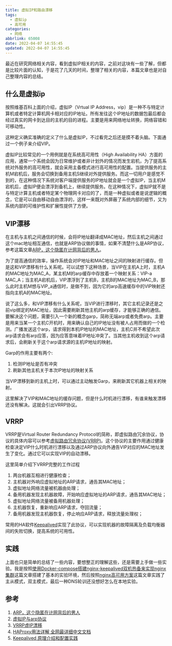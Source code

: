 ```yaml
---
title: 虚拟IP和路由漂移
tags:
  - 虚拟ip
  - 高可用
categories:
  - 网络
abbrlink: 65008
date: 2022-04-07 14:55:45
updated: 2022-04-07 14:55:45
---
```


最近在研究网络相关内容，看到虚拟IP相关的内容，之前对这块有一些了解，但都是比较片面的认知，于是花了几天的时间，整理了相关的内容，本篇文章也是对自己整理内容的总结。

## 什么是虚拟ip

 按照维基百科上面的介绍，虚拟IP（Vrtual IP Address，vip）是一种不与特定计算机或者特定计算机网卡相对应的IP地址。所有发往这个IP地址的数据包最后都会经过真实的网卡到达目的主机的目的进程。主要是用来网络地址转换，网络容错和可移动性。

这种定义确实准确的定义了什么是虚拟IP，不过看完之后还是摸不着头脑。下面通过一个例子来介绍VIP。
<!-- more -->
虚拟IP比较常见的一个用例就是在系统高可用性（High Availability HA）方面的应用，通常一个系统会因为日常维护或者非计划外的情况而发生宕机，为了提高系统对外服务的高可用性，就会采用主备模式进行高可用性的配置。当提供服务的主机M宕机后，服务会切换到备用主机S继续对外提供服务。而这一切用户是感觉不到的，在这种情况下系统对客户端提供服务的IP地址就会是一个虚拟IP，当主机M宕机后，虚拟IP便会漂浮到备机上，继续提供服务。在这种情况下，虚拟IP就不是与特定计算主机或者特定某个物理网卡对应的了，而是一种虚拟或者是说逻辑的概念，它是可以自由移动自由漂浮的，这样一来既对外屏蔽了系统内部的细节，又为系统内部的可维护性和扩展性提供了方便。

## VIP漂移

在主机与主机之间通信的时候，会将IP地址翻译成MAC地址，然后主机之间通过这个mac地址相互通信，也就是ARP协议做的事情，如果不清楚什么是ARP协议，参考这篇文章[ARP，这个隐匿在计网背后的男人](https://mp.weixin.qq.com/s?__biz=MzI0ODk2NDIyMQ==&mid=2247487804&idx=1&sn=f001a24a308053b3723dfb12d36045ee&chksm=e999e42edeee6d383fbb411792e22e4028bb8c2441255786f50cf848443af7b1bd5e382078dc&scene=21#wechat_redirect)。

为了提高通信的效率，操作系统会对IP地址和MAC地址之间的映射进行缓存。但是这和VIP漂移有什么关系呢。可以试想下这种场景，当VIP在主机A上时，主机A的MAC地址为MAC_A，某主机M的arp缓存中存放着一个映射关系：VIP-a MAC_A；当主机A宕机后，VIP漂浮到了主机B，主机B的MAC地址为MAC_B，那么此时主机M想与VIP_a通信时，是做不到，因为它的arp高速缓存中的VIP映射还指向主机A的MAC地址。

说了这么多，和VIP漂移有什么关系呢，当VIP进行漂移时，其它主机记录还是之前vip绑定的MAC地址，因此需要刷新其他主机的arp缓存，才能够正确的通信。要解决这个问题，需要引入一个新的概念garp，简称无端arp或者免费arp。主要是用来当某一个主机C开机时，用来确认自己的IP地址没有被人占用而做的一个检测。广播发送这个arp，请求得到本机IP地址的MAC地址，主机C并不希望此次arp请求会有arp应答，因为应答意味着IP地址冲突了。当其他主机收到这个arp请求后，会刷新关于这个arp请求源的主机IP地址的映射。

Garp的作用主要有两个:

1. 检测IP地址是否有冲突
2. 刷新其他主机关于本次IP地址的映射关系

当VIP漂移到新的主机上时，可以通过主动触发Garp，来刷新其它机器上相关的映射。

这里解决了VIP和MAC地址的缓存问题，但是什么时机进行漂移，有谁来触发漂移还没有解决。这就会引出VRRP协议。

## VRRP

VRRP是Virtual Router Redundancy Protocol的简称，即虚拟路由冗余协议，协议的具体内容可以参考[虚拟路由冗余协议(VRRP)](https://blog.csdn.net/qq_38265137/article/details/80404440)。这个协议的主要作用通过健康检查决定VIP什么时机进行漂移以及通过ARP协议向外通告VIP对应的MAC地址发生了变化。通过它可以实现VIP的自动漂移。

这里简单介绍下VRRP完整的工作过程

1. 两台机器互相进行健康检查；
2. 主机器对外响应虚拟地址的ARP请求，通告其MAC地址；
3. 虚拟地址网络流量被机器由处理；
4. 备用机器发现主机器故障，开始响应虚拟地址的ARP请求，通告其MAC地址；
5. 虚拟地址网络流量被备用机器处理；
6. 主机器恢复，重新响应ARP请求，夺回流量；
7. 备用机器发现主机器恢复，停止响应ARP请求，释放流量处理权；

常用的HA软件[Keepalived](http://www.keepalived.org/)实现了此协议，可以实现机器的故障隔离及负载均衡器间的失败切换，提高系统的可用性。

## 实践

上面也只是简单的总结了一些内容，要想整正的理解这些，还是需要上手做一些实验。我是按照[使用Docker-compose搭建nginx-keepalived双机热备来实现nginx集群](https://zhuanlan.zhihu.com/p/133085218)这篇文章搭建了基本的实验环境，然后按照[nginx高可用方案](https://www.yuque.com/docs/share/b6db6dd9-e737-4ade-a7dd-335fc84ac458?#SGleK)这篇文章实践了主从模式，双主模式，最后一种DNS轮训还没想好怎么在本地实验。

## 参考

1. [ARP，这个隐匿在计网背后的男人](https://mp.weixin.qq.com/s?__biz=MzI0ODk2NDIyMQ==&mid=2247487804&idx=1&sn=f001a24a308053b3723dfb12d36045ee&chksm=e999e42edeee6d383fbb411792e22e4028bb8c2441255786f50cf848443af7b1bd5e382078dc&scene=21#wechat_redirect)
2. [虚拟IP与arp协议](https://blog.csdn.net/u014532901/article/details/52245138)
3. [VRRP虚IP漂移](https://network.fasionchan.com/zh_CN/latest/distributed/vrrp-vip-floating.html)
4. [HAProxy用法详解 全网最详细中文文档](http://www.ttlsa.com/linux/haproxy-study-tutorial/)
5. [Keepalived 原理介绍和配置实践](https://wsgzao.github.io/post/keepalived/)
